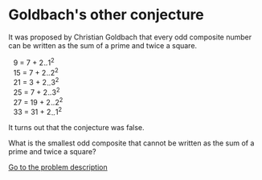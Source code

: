 Goldbach's other conjecture
===========================

<p>It was proposed by Christian Goldbach that every odd composite number can be written as the sum of a prime and twice a square.</p>
<p style='margin-left:10px;'>9 = 7 + 2<img src='images/symbol_times.gif' width='9' height='9' alt='&times;' border='0' style='vertical-align:middle;' />1<sup>2</sup><br />
15 = 7 + 2<img src='images/symbol_times.gif' width='9' height='9' alt='&times;' border='0' style='vertical-align:middle;' />2<sup>2</sup><br />
21 = 3 + 2<img src='images/symbol_times.gif' width='9' height='9' alt='&times;' border='0' style='vertical-align:middle;' />3<sup>2</sup><br />
25 = 7 + 2<img src='images/symbol_times.gif' width='9' height='9' alt='&times;' border='0' style='vertical-align:middle;' />3<sup>2</sup><br />
27 = 19 + 2<img src='images/symbol_times.gif' width='9' height='9' alt='&times;' border='0' style='vertical-align:middle;' />2<sup>2</sup><br />
33 = 31 + 2<img src='images/symbol_times.gif' width='9' height='9' alt='&times;' border='0' style='vertical-align:middle;' />1<sup>2</sup></p>
<p>It turns out that the conjecture was false.</p>
<p>What is the smallest odd composite that cannot be written as the sum of a prime and twice a square?</p>



[Go to the problem description](http://projecteuler.net/problem=46)
